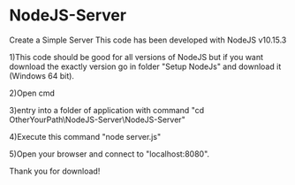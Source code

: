 # NodeJS-Server
Create a Simple Server
This code has been developed with NodeJS v10.15.3

1)This code should be good for all versions of NodeJS but if you want download the exactly version go in folder "Setup NodeJs" and download it (Windows 64 bit).

2)Open cmd

3)entry into a folder of application with command "cd OtherYourPath\NodeJS-Server\NodeJS-Server"

4)Execute this command "node server.js"

5)Open your browser and connect to "localhost:8080".

Thank you for download!
